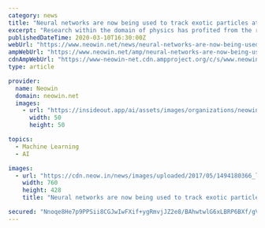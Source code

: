 ```yaml
---
category: news
title: "Neural networks are now being used to track exotic particles at CERN"
excerpt: "Research within the domain of physics has profited from the rise of artificial neural networks and deep learning. In the past, we've seen them being applied to study dark matter and massive galaxies. Continuing this pattern, we now have artificial neural networks being used in the study of exotic particles. At the Compact Muon Solenoid (CMS ..."
publishedDateTime: 2020-03-10T16:30:00Z
webUrl: "https://www.neowin.net/news/neural-networks-are-now-being-used-to-track-exotic-particles-at-cern"
ampWebUrl: "https://www.neowin.net/amp/neural-networks-are-now-being-used-to-track-exotic-particles-at-cern/"
cdnAmpWebUrl: "https://www-neowin-net.cdn.ampproject.org/c/s/www.neowin.net/amp/neural-networks-are-now-being-used-to-track-exotic-particles-at-cern/"
type: article

provider:
  name: Neowin
  domain: neowin.net
  images:
    - url: "https://insideout.app/ai/assets/images/organizations/neowin.net-50x50.jpg"
      width: 50
      height: 50

topics:
  - Machine Learning
  - AI

images:
  - url: "https://cdn.neow.in/news/images/uploaded/2017/05/1494180366_lhc_story.jpg"
    width: 760
    height: 428
    title: "Neural networks are now being used to track exotic particles at CERN"

secured: "Nnoqe8He7p9PPSii8CGJwIwFXif+ygRmvjJZ2e8/BAhwtwlG6xLBRP6BXf/gVdKWr738pIJzMzCNHlIiKvAYY6ABxcwL2Vk23TCbX8S/VYDG+pvvufQGolY/Vswe17nrZQDXtpUXYPeOAoeane8r5kCFUTq9gZuxdkTRnIvvOn/63dXGktqMsJyOLstaNvH57J2E634dyNDMeyLrvVUwF7AphoqWghU/KhgjXsTTxB43isFWnXYqZfWFup9dRKa5aFPjSJC+obH+GAx774sZS27eghaJnlq/tRi889KCpxITvAHjiouj10dAkWQ4DNMSQsGEDNBUmvhSpq6t9R++LiFFH1HnLXtLCYtS45B6P2nlH7V8aPGk8uHznfm4aecxxSjE/O86oXYneziJuotOMYhlaqNWXwQ0peZMM4YVL+/5F/ktIId7b6xE1ohCHYKA/c5AHwkqXZV3r0S9wZ54ZjQ1+cUlXGC6losGd0lb0HM=;sNpiX+qoOQNrFafopqSfww=="
---
```


